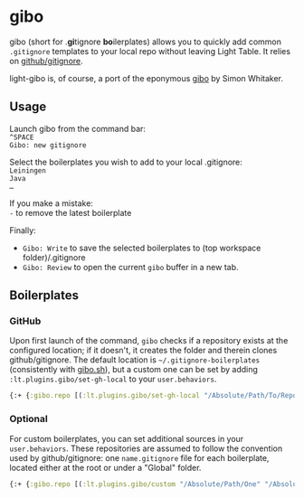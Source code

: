 # gibo
gibo (short for .**gi**tignore **bo**ilerplates) allows you to quickly add common `.gitignore` templates to your local repo without leaving Light Table. It relies on [github/gitignore](https://github.com/github/gitignore).

light-gibo is, of course, a port of the eponymous [gibo](https://github.com/simonwhitaker/gibo) by Simon Whitaker.

## Usage
Launch gibo from the command bar:  
`^SPACE`  
`Gibo: new gitignore`

Select the boilerplates you wish to add to your local .gitignore:  
`Leiningen`  
`Java`  
`…`

If you make a mistake:  
`-` to remove the latest boilerplate

Finally:  
- `Gibo: Write` to save the selected boilerplates to (top workspace folder)/.gitignore  
- `Gibo: Review` to open the current `gibo` buffer in a new tab.


## Boilerplates
### GitHub
Upon first launch of the command, `gibo` checks if a repository exists at the configured location; if it doesn't, it creates the folder and therein clones github/gitignore. The default location is `~/.gitignore-boilerplates` (consistently with [gibo.sh](https://github.com/simonwhitaker/gibo)), but a custom one can be set by adding `:lt.plugins.gibo/set-gh-local` to your `user.behaviors`.

```clojure
{:+ {:gibo.repo [(:lt.plugins.gibo/set-gh-local "/Absolute/Path/To/Repo")]}}
```

### Optional
For custom boilerplates, you can set additional sources in your `user.behaviors`. These repositories are assumed to follow the convention used by github/gitignore: one `name.gitignore` file for each boilerplate, located either at the root or under a "Global" folder. 

```clojure
{:+ {:gibo.repo [(:lt.plugins.gibo/custom "/Absolute/Path/One" "/Absolute/Path/Two")]}}
```
